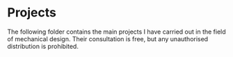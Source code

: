 # Projects
The following folder contains the main projects I have carried out in the field of mechanical design.
Their consultation is free, but any unauthorised distribution is prohibited.
